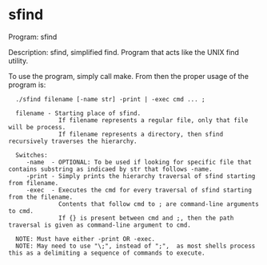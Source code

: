 # sfind
Program: sfind

Description: sfind, simplified find.
             Program that acts like the UNIX find utility.


To use the program, simply call make.
From then the proper usage of the program is:

      ./sfind filename [-name str] -print | -exec cmd ... ;

      filename - Starting place of sfind.
                  If filename represents a regular file, only that file will be process.
                  If filename represents a directory, then sfind recursively traverses the hierarchy.

      Switches:
         -name  - OPTIONAL: To be used if looking for specific file that contains substring as indicaed by str that follows -name.
         -print - Simply prints the hierarchy traversal of sfind starting from filename.
         -exec  - Executes the cmd for every traversal of sfind starting from the filename.
                  Contents that follow cmd to ; are command-line arguments to cmd.
                  If {} is present between cmd and ;, then the path traversal is given as command-line argument to cmd.

      NOTE: Must have either -print OR -exec. 
      NOTE: May need to use "\;", instead of ";",  as most shells process this as a delimiting a sequence of commands to execute.
